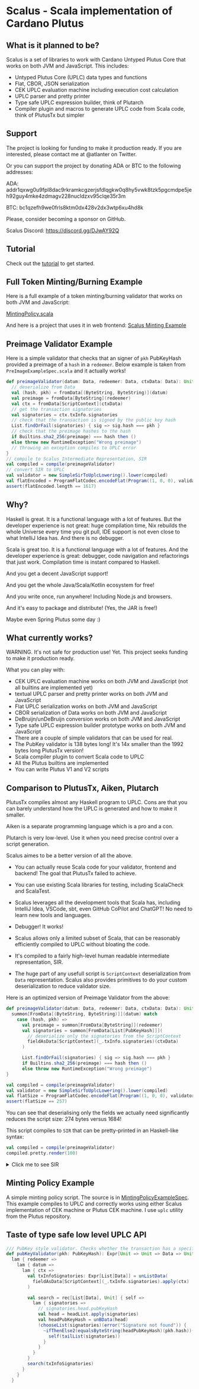 # Scalus - Scala implementation of Cardano Plutus

## What is it planned to be?

Scalus is a set of libraries to work with Cardano Untyped Plutus Core that works on both JVM and JavaScript.
This includes:

- Untyped Plutus Core (UPLC) data types and functions
- Flat, CBOR, JSON serialization
- CEK UPLC evaluation machine including execution cost calculation
- UPLC parser and pretty printer
- Type safe UPLC expression builder, think of Plutarch
- Compiler plugin and macros to generate UPLC code from Scala code, think of PlutusTx but simpler

## Support

The project is looking for funding to make it production ready. If you are interested, please contact me at @atlanter on Twitter.

Or you can support the project by donating ADA or BTC to the following addresses:

ADA: addr1qxwg0u9fpl8dac9rkramkcgzerjsfdlqgkw0q8hy5vwk8tzk5pgcmdpe5jeh92guy4mke4zdmagv228nucldzxv95clqe35r3m

BTC: bc1qzefh9we0frls8ktm0dx428v2dx3wtp6xu4hd8k

Please, consider becoming a sponsor on GitHub.

Scalus Discord: https://discord.gg/DJwAY92Q

## Tutorial

Check out the [tutorial](Tutorial.md) to get started.

## Full Token Minting/Burning Example

Here is a full example of a token minting/burning validator that works on both JVM and JavaScript:

[MintingPolicy.scala](https://github.com/nau/scalus/blob/master/shared/src/main/scala/scalus/examples/MintingPolicy.scala)

And here is a project that uses it in web frontend:
[Scalus Minting Example](https://github.com/nau/scalus/tree/master/examples-js)

## Preimage Validator Example

Here is a simple validator that checks that an signer of `pkh` PubKeyHash provided a preimage of a `hash` in a `redeemer`.
Below example is taken from `PreImageExampleSpec.scala` and it actually works!

```scala
def preimageValidator(datum: Data, redeemer: Data, ctxData: Data): Unit = {
  // deserialize from Data
  val (hash, pkh) = fromData[(ByteString, ByteString)](datum)
  val preimage = fromData[ByteString](redeemer)
  val ctx = fromData[ScriptContext](ctxData)
  // get the transaction signatories
  val signatories = ctx.txInfo.signatories
  // check that the transaction is signed by the public key hash
  List.findOrFail(signatories) { sig => sig.hash === pkh }
  // check that the preimage hashes to the hash
  if Builtins.sha2_256(preimage) === hash then ()
  else throw new RuntimeException("Wrong preimage")
  // throwing an exception compiles to UPLC error
}
// compile to Scalus Intermediate Representation, SIR
val compiled = compile(preimageValidator)
// convert SIR to UPLC
val validator = new SimpleSirToUplcLowering().lower(compiled)
val flatEncoded = ProgramFlatCodec.encodeFlat(Program((1, 0, 0), validator))
assert(flatEncoded.length == 1617)
```

## Why?

Haskell is great. It is a functional language with a lot of features.
But the developer experience is not great: huge compilation time, Nix rebuilds the whole Universe every time you git
pull, IDE support is not even close to what IntelliJ Idea has.
And there is no debugger.

Scala is great too. It is a functional language with a lot of features.
And the developer experience is great: debugger, code navigation and refactorings that just work.
Compilation time is instant compared to Haskell.

And you get a decent JavaScript support!

And you get the whole Java/Scala/Kotlin ecosystem for free!

And you write once, run anywhere! Including Node.js and browsers.

And it's easy to package and distribute! (Yes, the JAR is free!)

Maybe even Spring Plutus some day :)

## What currently works?

WARNING. It's not safe for production use! Yet.
This project seeks funding to make it production ready.

What you can play with:

- CEK UPLC evaluation machine works on both JVM and JavaScript (not all builtins are implemented yet)
- textual UPLC parser and pretty printer works on both JVM and JavaScript
- Flat UPLC serialization works on both JVM and JavaScript
- CBOR serialization of Data works on both JVM and JavaScript
- DeBruijn/unDeBruijn conversion works on both JVM and JavaScript
- Type safe UPLC expression builder prototype works on both JVM and JavaScript
- There are a couple of simple validators that can be used for real.
- The PubKey validator is 138 bytes long! It's 14x smaller than the 1992 bytes long PlutusTx version!
- Scala compiler plugin to convert Scala code to UPLC
- All the Plutus builtins are implemented
- You can write Plutus V1 and V2 scripts

## Comparison to PlutusTx, Aiken, Plutarch

PlutusTx compiles almost any Haskell program to UPLC.
Cons are that you can barely understand how the UPLC is generated and how to make it smaller.

Aiken is a separate programming language which is a pro and a con.

Plutarch is very low-level. Use it when you need precise control over a script generation.

Scalus aimes to be a better version of all the above.

- You can actually reuse Scala code for your validator, frontend and backend! The goal that PlutusTx failed to achieve.

- You can use existing Scala libraries for testing, including ScalaCheck and ScalaTest.

- Scalus leverages all the development tools that Scala has, including IntelliJ Idea, VSCode, sbt, even GitHub CoPilot and ChatGPT! No need to learn new tools and languages.

- Debugger! It works!

- Scalus allows only a limited subset of Scala, that can be reasonably efficiently
compiled to UPLC without bloating the code.

- It's compiled to a fairly high-level human readable intermediate representation, SIR.

- The huge part of any usefull script is `ScriptContext` deserialization from `Data` representation.
Scalus also provides primitives to do your custom deserialization to reduce validator size.

Here is an optimized version of Preimage Validator from the above:

```scala
def preimageValidator(datum: Data, redeemer: Data, ctxData: Data): Unit = {
  summon[FromData[(ByteString, ByteString)]](datum) match
    case (hash, pkh) =>
      val preimage = summon[FromData[ByteString]](redeemer)
      val signatories = summon[FromData[List[PubKeyHash]]](
        // deserialize only the signatories from the ScriptContext
        fieldAsData[ScriptContext](_.txInfo.signatories)(ctxData)
      )

      List.findOrFail(signatories) { sig => sig.hash === pkh }
      if Builtins.sha2_256(preimage) === hash then ()
      else throw new RuntimeException("Wrong preimage")
}

val compiled = compile(preimageValidator)
val validator = new SimpleSirToUplcLowering().lower(compiled)
val flatSize = ProgramFlatCodec.encodeFlat(Program((1, 0, 0), validator)).length
assert(flatSize == 257)
```

You can see that deserialising only the fields we actually need significantly reduces the script size:
274 bytes versus 1684!

This script compiles to `SIR` that can be pretty-printed in an Haskell-like syntax:

```scala
val compiled = compile(preimageValidator)
compiled.pretty.render(100)
```

<details>
  <summary>Click me to see SIR</summary>

```haskell
data Tuple2 = Tuple2(_1, _2)
data List = Cons(head, tail) | Nil
data PubKeyHash = PubKeyHash(hash)
fun scalus.uplc.DataInstances$.unsafeTupleFromData fromA fromB d =
    let pair = unConstrData(d) in
    let args = sndPair(pair) in
    Tuple2(fromA(headList(args)), fromB(headList(tailList(args))))
in fun scalus.uplc.DataInstances$.given_FromData_ByteString d = unBData(d)
in fun scalus.uplc.DataInstances$.ListFromData evidence$1 d =
       let ls = unListData(d) in
       fun loop ls =
           if nullList(ls) then Nil() else Cons(evidence$1(headList(ls)), loop(tailList(ls)))
       in loop(ls)
in fun scalus.ledger.api.v1.FromDataInstances$.fromDataPubKeyHash d =
       let hash =
         scalus.uplc.DataInstances$::scalus.uplc.DataInstances$.given_FromData_ByteString(d)
       in
       PubKeyHash(hash)
in fun scalus.prelude.List$.findOrFail lst p =
       match lst with
         case Cons(head, tail) ->
           if p(head) then head else scalus.prelude.List$::scalus.prelude.List$.findOrFail(tail, p)
         case Nil -> ERROR 'Not found'
in fun scalus.prelude.Prelude$.given_Eq_ByteString x y = equalsByteString(x, y)
in fun scalus.OptimizedPreimageValidator$.preimageValidator datum redeemer ctxData =
       match scalus.uplc.DataInstances$::scalus.uplc.DataInstances$.unsafeTupleFromData(
         scalus.uplc.DataInstances$::scalus.uplc.DataInstances$.given_FromData_ByteString,
         scalus.uplc.DataInstances$::scalus.uplc.DataInstances$.given_FromData_ByteString,
         datum
       ) with
         case Tuple2(hash, pkh) ->
           let preimage =
             scalus.uplc.DataInstances$::scalus.uplc.DataInstances$.given_FromData_ByteString(
               redeemer
             )
           in
           let signatories =
             scalus.uplc.DataInstances$::scalus.uplc.DataInstances$.ListFromData(
               {λ d ->
                 scalus.ledger.api.v1.FromDataInstances$::scalus.ledger.api.v1.FromDataInstances$.fromDataPubKeyHash(
                   d
                 )
               },
               let d$proxy1 = headList(sndPair(unConstrData(ctxData))) in
               headList(
                 tailList(
                   tailList(
                     tailList(
                       tailList(tailList(tailList(tailList(sndPair(unConstrData(d$proxy1))))))
                     )
                   )
                 )
               )
             )
           in
           let _ =
             scalus.prelude.List$::scalus.prelude.List$.findOrFail(
               signatories,
               {λ sig ->
                 scalus.prelude.Prelude$::scalus.prelude.Prelude$.given_Eq_ByteString(
                   sig({λ hash -> hash }),
                   pkh
                 )
               }
             )
           in
           if
               let x$proxy1 = sha2_256(preimage) in
               scalus.prelude.Prelude$::scalus.prelude.Prelude$.given_Eq_ByteString(x$proxy1, hash)
           then
               () else ERROR 'Wrong preimage'
in scalus.OptimizedPreimageValidator$.preimageValidator
```

</details>

## Minting Policy Example

A simple minting policy script. The source is in [MintingPolicyExampleSpec](https://github.com/nau/scalus/blob/master/shared/src/main/scala/scalus/examples/MintingPolicy.scala).
This example compiles to UPLC and correctly works using either Scalus implementation of CEK machine or Plutus CEK machine.
I use `uplc` utility from the Plutus repository.

## Taste of type safe low level UPLC API

```scala
/// PubKey style validator. Checks whether the transaction has a specific signature
def pubKeyValidator(pkh: PubKeyHash): Expr[Unit => Unit => Data => Unit] =
  lam { redeemer =>
    lam { datum =>
      lam { ctx =>
        val txInfoSignatories: Expr[List[Data]] = unListData(
          fieldAsData[ScriptContext](_.txInfo.signatories).apply(ctx)
        )

        val search = rec[List[Data], Unit] { self =>
          lam { signatories =>
            // signatories.head.pubKeyHash
            val head = headList.apply(signatories)
            val headPubKeyHash = unBData(head)
            !chooseList(signatories)(error("Signature not found")) {
              ~ifThenElse2(equalsByteString(headPubKeyHash)(pkh.hash))(()) {
                self(tailList(signatories))
              }
            }
          }
        }
        search(txInfoSignatories)
      }
    }
  }
```
